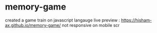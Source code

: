 # memory-game
created a game train on javascript langauge
live preview : https://hisham-ax.github.io/memory-game/
not responsive on mobile scr
